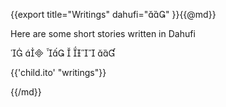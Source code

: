 {{export
	title="Writings"
	dahufi=""
}}{{@md}}

Here are some short stories written in Dahufi

     

{{'child.ito' "writings"}}

{{/md}}
